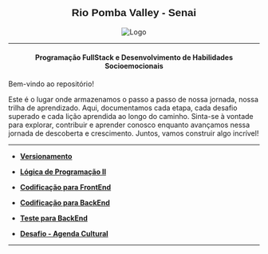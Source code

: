 <h2><center><strong><font style="font-family: Arial, sans-serif;">Rio Pomba Valley - Senai </font></strong></center></h2>

<p align="center">
    <img src="https://lh6.googleusercontent.com/proxy/qQbvb0Tf0mQZ5M6MFkiAxKJCfQ5hVANy2leKNGJ1BgqsfwBf_ukHRhFKMc1_CrvNrlgiDNNiMkrKFvBKGC_EjgftmE-PV9tQJJXoNf_OsykkYwtITGWh0Z3AucUSRO7teA1kCQ" alt="Logo">
</p>

---
<h4><center><strong>Programação FullStack e Desenvolvimento de Habilidades Socioemocionais</strong></center></h4>


Bem-vindo ao repositório!

Este é o lugar onde armazenamos o passo a passo de nossa jornada, nossa trilha de aprendizado. Aqui, documentamos cada etapa, cada desafio superado e cada lição aprendida ao longo do caminho. Sinta-se à vontade para explorar, contribuir e aprender conosco enquanto avançamos nessa jornada de descoberta e crescimento. Juntos, vamos construir algo incrível!

---
* **[Versionamento](https://github.com/LucianoDuarteRosa/Senai-RPV/tree/main/aulaGit)**
* **[Lógica de Programação II](https://github.com/LucianoDuarteRosa/Senai-RPV/tree/main/logicaProgramacaoII)**
* **[Codificação para FrontEnd](https://github.com/LucianoDuarteRosa/Senai-RPV/tree/main/codificacaoFrontEnd)**
* **[Codificação para BackEnd](https://github.com/LucianoDuarteRosa/Senai-RPV/tree/main/codificacaoBackEnd)**
* **[Teste para BackEnd](https://github.com/LucianoDuarteRosa/Senai-RPV/tree/main/testeBackEnd)**

* **[Desafio - Agenda Cultural](https://github.com/LucianoDuarteRosa/Senai-RPV/tree/main/desafioAgendaCultural)**
***
